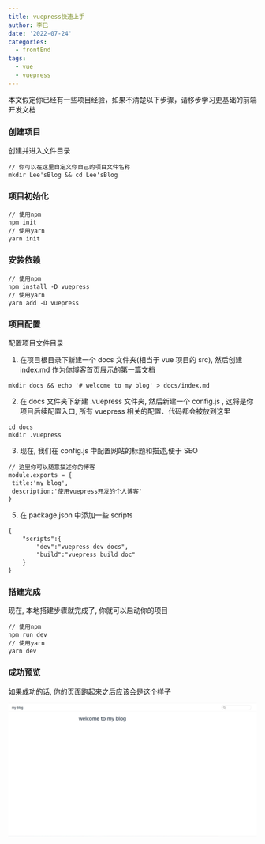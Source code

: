 ```yaml
---
title: vuepress快速上手
author: 李巳
date: '2022-07-24'
categories:
  - frontEnd
tags:
  - vue
  - vuepress
---
```


本文假定你已经有一些项目经验，如果不清楚以下步骤，请移步学习更基础的前端开发文档

### 创建项目

创建并进入文件目录

```
// 你可以在这里自定义你自己的项目文件名称
mkdir Lee'sBlog && cd Lee'sBlog
```

### 项目初始化

```
// 使用npm
npm init
// 使用yarn
yarn init
```

### 安装依赖

```
// 使用npm
npm install -D vuepress
// 使用yarn
yarn add -D vuepress
```

### 项目配置

配置项目文件目录

1.  在项目根目录下新建一个 docs 文件夹(相当于 vue 项目的 src), 然后创建 index.md 作为你博客首页展示的第一篇文档

```
mkdir docs && echo '# welcome to my blog' > docs/index.md
```

2.  在 docs 文件夹下新建 .vuepress 文件夹, 然后新建一个 config.js , 这将是你项目后续配置入口, 所有 vuepress 相关的配置、代码都会被放到这里

```
cd docs
mkdir .vuepress
```

3.  现在, 我们在 config.js 中配置网站的标题和描述,便于 SEO

```
// 这里你可以随意描述你的博客
module.exports = {
 title:'my blog',
 description:'使用vuepress开发的个人博客'
}
```

5. 在 package.json 中添加一些 scripts

```
{
    "scripts":{
        "dev":"vuepress dev docs",
        "build":"vuepress build doc"
    }
}
```

### 搭建完成

现在, 本地搭建步骤就完成了, 你就可以启动你的项目

```
// 使用npm
npm run dev
// 使用yarn
yarn dev
```

### 成功预览

如果成功的话, 你的页面跑起来之后应该会是这个样子

![图片](./imgs/projectInit.jpg)
